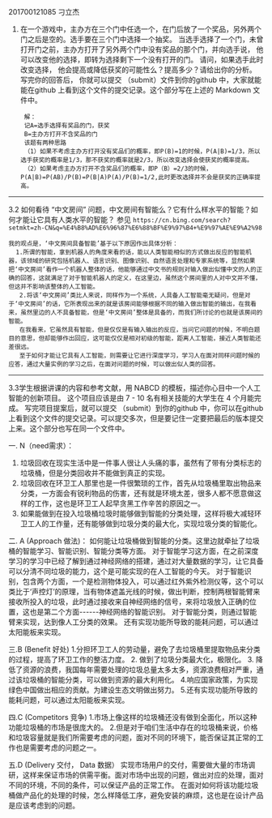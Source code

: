201700121085
刁立杰


1. 在一个游戏中，主办方在三个门中任选一个，在门后放了一个奖品，另外两个门之后是空的。选手要在三个门中选择一个抽奖。 当选手选择了一个门，未曾打开门之前，主办方打开了另外两个门中没有奖品的那个门，并向选手说， 他可以改变他的选择，即转为选择剩下一个没有打开的门。 请问，如果选手此时改变选择， 他会提高或降低获奖的可能性么？提高多少？请给出你的分析。 写完你的回答后， 你就可以提交 （submit）文件到你的github 中，大家就能能在github 上看到这个文件的提交记录。这个部分写在上述的 Markdown 文件中。


		解：
		记A=选手选择有奖品的门，获奖
		B=主办方打开不含奖品的门
		该题有两种思路
		（1）如果不考虑主办方打开没有奖品们的概率，即P(B)=1的时候，P(A|B)=1/3，所以选手获奖的概率是1/3，那不获奖的概率就是2/3，所以改变选择会使获奖的概率提高。
		（2）如果考虑主办方打开不含奖品们的概率，即P（B）=2/3的时候，P(A|B)=P(AB)/P(B)=P(B|A)P(A)/P(B)=1/2,此时更改选择并不会是获奖的正确率提高。


----------


3.2 如何看待 “中文房间” 问题，中文房间有智能么？它有什么样水平的智能？如何才能让它具有人类水平的智能？ 参见 `https://cn.bing.com/search?setmkt=zh-CN&q=%E4%B8%AD%E6%96%87%E6%88%BF%E9%97%B4+%E9%97%AE%E9%A2%98`

    我的观点是，‘中文房间具备智能’基于以下原因作出具体分析：
      1.所谓的智能，拿到机器人的角度来看的话，能以人类智能相似的方式做出反应的智能机器，该领域的研究包括机器人、语言识别、图像识别、自然语言处理和专家系统等，显然如果把‘中文房间’看作一个机器人整体的话，他能够通过中文书的规则对输入做出似懂中文的人的正确的回答，这就满足了对于智能机器人的定义，在这里边，虽然这个房间里的人对中文并不懂，但这并不影响该整体的人工智能。
       2.将该‘中文房间’类比人来说，同样作为一个系统，人具备人工智能毫无疑问，但是对于‘中文房间’的话，它所表现出来的就是该房间能够根据不同的输入做出智能的输出，在我看来，虽然里边的人不具备智能，但是‘中文房间’整体是具备的，而我们所讨论的也就是该房间的智能。
       在我看来，它虽然具有智能，但是仅仅是有输入输出的反应，当问它问题的时候，不明白题目的意思，但却能够作出回应，这可能仅仅是相对初级的智能，距离人工智能，接近人类智能还差很远。
       至于如何才能让它具有人工智能，则需要让它进行深度学习，学习人在面对同样问题时候的应答，通过大量实例的学习之后，在面对问题的时候，可以做出似人类的回答。


----------


3.3学生根据讲课的内容和参考文献，用 NABCD 的模板，描述你心目中一个人工智能的创新项目。 这个项目应该是由 7 - 10 名有相关技能的大学生在 4 个月能完成。 写完项目提案后，就可以提交 （submit）到你的github 中，你可以在github 上看到这个文件的提交记录。可以提交多次，但是要记住一定要把最后的版本提交上来。这个部分也写在同一个文件中。

一. N（need需求）：
1. 垃圾回收在现实生活中是一件事人很让人头痛的事，虽然有了带有分类标志的垃圾桶，但是分类回收并不能做到真正的实现。
2. 垃圾回收在环卫工人那里也是一件很繁琐的工作，首先从垃圾桶里取出物品来分类，一方面会有锐利物品的伤害，还有就是环境太差，很多人都不愿意做这样的工作，这也是环卫工人起早贪黑工作辛苦的原因之一。
3. 如果能做到在投入垃圾桶垃圾时能够做到智能的分类处理，这样将极大减轻环卫工人的工作量，还有能够做到垃圾分类的最大化，实现垃圾分类的智能化。

二. A (Approach 做法)：
	如何能让垃圾桶做到智能的分类。这里边就牵扯了垃圾桶的智能学习、智能识别、智能分类等方面。
	对于智能学习这方面，在之前深度学习的学习中已经了解到通过神经网络的搭建，通过对大量数据的学习，让它具备可以分清不同垃圾的能力，这个是可能实现的在人工智能的今天。
	对于智能识别，包含两个方面，一个是检测物体投入，可以通过红外紫外检测仪等，这个可以类比于‘声控灯’的原理，当有物体遮盖光线的时候，做出判断，控制两根智能臂来接收所投入的垃圾，此时通过接收来自神经网络的信号，来将垃圾放入正确的位置，这也是第二个方面------神经网络的智能识别。
	对于智能分类，则通过智能臂来实现，达到像人工分类的效果。
	还有实现功能所导致的能耗问题，可以通过太阳能板来实现。
	
三.B (Benefit  好处)
1.分担环卫工人的劳动量，避免了去垃圾桶里提取物品来分类的过程，提高了环卫工作的整洁力度。
2.  做到了垃圾分类最大化，极限化。
3. 降低了资源的浪费，我国每年需要处理的垃圾总量太多太多，资源浪费相对严重，通过该垃圾桶的智能分类，可以做到资源的最大利用化。
4.响应国家政策，为实现绿色中国做出相应的贡献。为建设生态文明做出努力。
5.还有实现功能所导致的能耗问题，可以通过太阳能板来实现。

四.C (Competitors 竞争) 
1.市场上像这样的垃圾桶还没有做到全面化，所以这种功能垃圾桶的市场是很庞大的。
2.但是对于咱们生活中存在的垃圾桶来说，价格和垃圾容量就是我们所需要考虑的问题，面对不同的环境下，能否保证其正常的工作也是需要考虑的问题之一。

五.D (Delivery 交付，  Data 数据）
实现市场用户的交付，需要做大量的市场调研，这样来保证市场的供需平衡。面对市场中出现的问题，做出对应的处理，面对不同的环境，不同的条件，可以保证产品的正常工作。
在面对如何将该功能垃圾桶做产品化的处理的时候，怎么样降低工序，避免安装的麻烦，这也是在设计产品是应该考虑到的问题。


